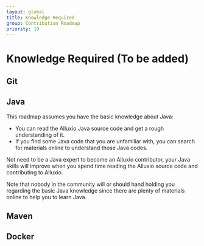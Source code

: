 ```yaml
---
layout: global
title: Knowledge Required
group: Contribution Roadmap
priority: 10
---
```

# Knowledge Required (To be added)

## Git

## Java

This roadmap assumes you have the basic knowledge about Java:
* You can read the Alluxio Java source code and get a rough understanding of it.
* If you find some Java code that you are unfamiliar with,
  you can search for materials online to understand those Java codes.

Not need to be a Java expert to become an Alluxio contributor, your Java skills
will improve when you spend time reading the Alluxio source code and contributing to Alluxio.

Note that nobody in the community will or should hand holding you regarding the basic Java knowledge
since there are plenty of materials online to help you to learn Java.

## Maven

## Docker

